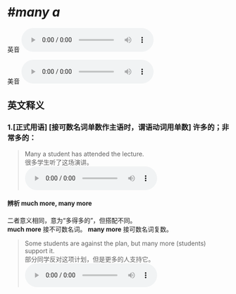 # ***\#many a*** 
英音
<audio src="./media/many a1_AAC.aac" controls="controls"></audio>

美音
<audio src="./media/many a2_AAC.aac" controls="controls"></audio>



  

英文释义
---
### 1.**[正式用语] [接可数名词单数作主语时，谓语动词用单数] 许多的；非常多的：**  

 > Many a student has attended the lecture.   
 > 很多学生听了这场演讲。    
<audio src="./media/many-7.aac" controls="controls"></audio>

#### 辨析 much more, many more
二者意义相同，意为“多得多的”，但搭配不同。  
**much more** 接不可数名词。
**many more** 接可数名词复数。
 > Some students are against the plan, but many more (students) support it.  
 > 部分同学反对这项计划，但是更多的人支持它。    
<audio src="./media/Some students are against the_AAC.aac" controls="controls"></audio>



